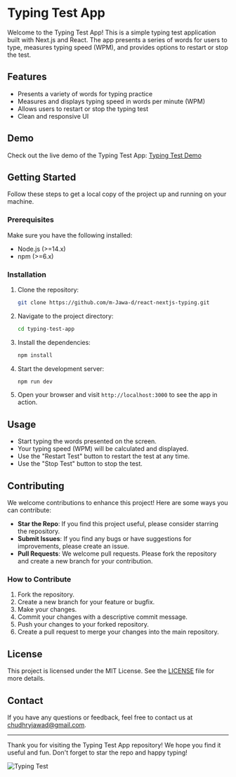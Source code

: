 # Typing Test App

Welcome to the Typing Test App! This is a simple typing test application built with Next.js and React. The app presents a series of words for users to type, measures typing speed (WPM), and provides options to restart or stop the test.

## Features

- Presents a variety of words for typing practice
- Measures and displays typing speed in words per minute (WPM)
- Allows users to restart or stop the typing test
- Clean and responsive UI

## Demo

Check out the live demo of the Typing Test App: [Typing Test Demo](#[https://react-nextjs-typing.vercel.app/])

## Getting Started

Follow these steps to get a local copy of the project up and running on your machine.

### Prerequisites

Make sure you have the following installed:

- Node.js (>=14.x)
- npm (>=6.x)

### Installation

1. Clone the repository:

    ```bash
    git clone https://github.com/m-Jawa-d/react-nextjs-typing.git
    ```

2. Navigate to the project directory:

    ```bash
    cd typing-test-app
    ```

3. Install the dependencies:

    ```bash
    npm install
    ```

4. Start the development server:

    ```bash
    npm run dev
    ```

5. Open your browser and visit `http://localhost:3000` to see the app in action.

## Usage

- Start typing the words presented on the screen.
- Your typing speed (WPM) will be calculated and displayed.
- Use the "Restart Test" button to restart the test at any time.
- Use the "Stop Test" button to stop the test.

## Contributing

We welcome contributions to enhance this project! Here are some ways you can contribute:

- **Star the Repo**: If you find this project useful, please consider starring the repository.
- **Submit Issues**: If you find any bugs or have suggestions for improvements, please create an issue.
- **Pull Requests**: We welcome pull requests. Please fork the repository and create a new branch for your contribution. 

### How to Contribute

1. Fork the repository.
2. Create a new branch for your feature or bugfix.
3. Make your changes.
4. Commit your changes with a descriptive commit message.
5. Push your changes to your forked repository.
6. Create a pull request to merge your changes into the main repository.

## License

This project is licensed under the MIT License. See the [LICENSE](LICENSE) file for more details.

## Contact

If you have any questions or feedback, feel free to contact us at chudhryjawad@gmail.com.

---

Thank you for visiting the Typing Test App repository! We hope you find it useful and fun. Don't forget to star the repo and happy typing!

![Typing Test](https://your-image-url.png)
